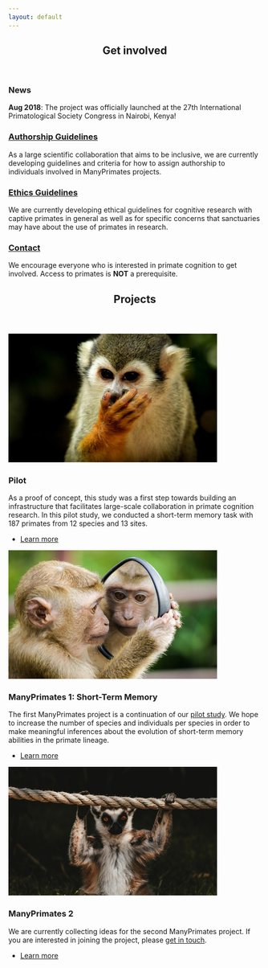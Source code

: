 ```yaml
---
layout: default
---
```


<!-- Section -->
<section>
	<header class="major">
		<h2>Get involved</h2>
	</header>
	<div class="features">
		<article>
			<span class="icon fa-bullhorn"></span>
			<div class="content">
				<h3>News</h3>
				<p><strong>Aug 2018</strong>: The project was officially launched at the 27th International Primatological Society Congress in Nairobi, Kenya!</p>
			</div>
		</article>
		<article>
			<span class="icon fa-pencil"></span>
			<div class="content">
				<h3><a href="{{ 'authorship.html' | absolute_url }}">Authorship Guidelines</a></h3>
				<p>As a large scientific collaboration that aims to be inclusive, we are currently developing guidelines and criteria for how to assign authorship to individuals involved in ManyPrimates projects.</p>
			</div>
		</article>
		<article>
			<span class="icon fa-balance-scale"></span>
			<div class="content">
				<h3><a href="{{ 'ethics.html' | absolute_url }}">Ethics Guidelines</a></h3>
				<p>We are currently developing ethical guidelines for cognitive research with captive primates in general as well as for specific concerns that sanctuaries may have about the use of primates in research.</p>
			</div>
		</article>
		<article>
			<span class="icon fa-paper-plane"></span>
			<div class="content">
				<h3><a href="mailto:{{ site.email }}" target="_blank">Contact</a></h3>
				<p>We encourage everyone who is interested in primate cognition to get involved. Access to primates is <strong>NOT</strong> a prerequisite.</p>
			</div>
		</article>
	</div>
</section>

<!-- Section -->
<section>
	<header class="major">
		<h2>Projects</h2>
	</header>
	<div class="posts">
		<article>
			<a href="{{ 'pilot.html' | absolute_url }}" class="image"><img src="assets/images/pic01.jpg" alt="" /></a>
			<h3>Pilot</h3>
			<p>As a proof of concept, this study was a first step towards building an infrastructure that facilitates large-scale collaboration in primate cognition research. In this pilot study, we conducted a short-term memory task with 187 primates from 12 species and 13 sites. </p>
			<ul class="actions">
				<li><a href="{{ 'pilot.html' | absolute_url }}" class="button">Learn more</a></li>
			</ul>
		</article>
		<article>
			<a href="{{ 'project1.html' | absolute_url }}" class="image"><img src="assets/images/pic04.jpg" alt="" /></a>
			<h3>ManyPrimates 1: Short-Term Memory</h3>
			<p>The first ManyPrimates project is a continuation of our <a href="{{ 'pilot.html' | absolute_url }}">pilot study</a>. We hope to increase the number of species and individuals per species in order to make meaningful inferences about the evolution of short-term memory abilities in the primate lineage.</p>
			<ul class="actions">
				<li><a href="{{ 'project1.html' | absolute_url }}" class="button">Learn more</a></li>
			</ul>
		</article>
		<article>
			<a href="{{ 'project2.html' | absolute_url }}" class="image"><img src="assets/images/pic02.jpg" alt="" /></a>
			<h3>ManyPrimates 2</h3>
			<p>We are currently collecting ideas for the second ManyPrimates project. If you are interested in joining the project, please <a href="mailto:{{ site.email }}" target="_blank">get in touch</a>.</p>
			<ul class="actions">
				<li><a href="{{ 'project2.html' | absolute_url }}" class="button">Learn more</a></li>
			</ul>
		</article>
	</div>
</section>

